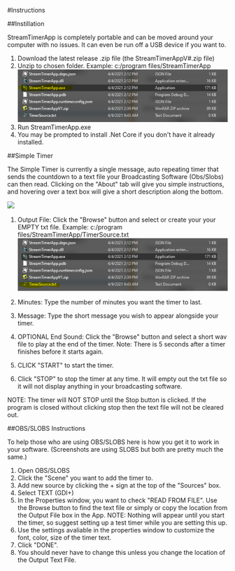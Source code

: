 #Instructions

##Instillation

StreamTimerApp is completely portable and can be moved around your computer with no issues. It can even be run off a USB device if you want to.

1. Download the latest release .zip file (the StreamTimerAppV#.zip file)
2. Unzip to chosen folder. Example: c:/program files/StreamTimerApp
![](https://github.com/Lethann/StreamTimerApp/blob/891d79627682415f53586cfb606b7a59e8994c6e/Screenshot%202021-04-09%20094435.png)
3. Run StreamTimerApp.exe
4. You may be prompted to install .Net Core if you don't have it already installed.

##Simple Timer

The Simple Timer is currently a single message, auto repeating timer that sends the countdown to a text file your Broadcasting Software (Obs/Slobs) can then read. Clicking on the "About" tab will give you simple instructions, and hovering over a text box will give a short description along the bottom.

![](https://user-images.githubusercontent.com/25929754/113521923-4d3b5600-9562-11eb-8b00-017cae87386d.png)

1. Output File: Click the "Browse" button and select or create your your EMPTY txt file. Example: c:/program files/StreamTimerApp/TimerSource.txt
![](https://github.com/Lethann/StreamTimerApp/blob/891d79627682415f53586cfb606b7a59e8994c6e/Screenshot%202021-04-09%20094436.png)

2. Minutes: Type the number of minutes you want the timer to last.
3. Message: Type the short message you wish to appear alongside your timer.
4. OPTIONAL End Sound: Click the "Browse" button and select a short wav file to play at the end of the timer. Note: There is 5 seconds after a timer finishes before it starts again. 
5. CLICK "START" to start the timer.
6. Click "STOP" to stop the timer at any time. It will empty out the txt file so it will not display anything in your broadcasting software. 

NOTE: The timer will NOT STOP until the Stop button is clicked. If the program is closed without clicking stop then the text file will not be cleared out.

##OBS/SLOBS Instructions

To help those who are using OBS/SLOBS here is how you get it to work in your software. (Screenshots are using SLOBS but both are pretty much the same.)

1. Open OBS/SLOBS
2. Click the "Scene" you want to add the timer to.
3. Add new source by clicking the + sign at the top of the "Sources" box.
4. Select TEXT (GDI+)
5. In the Properties window, you want to check "READ FROM FILE". Use the Browse button to find the text file or simply or copy the location from the Output File box in the App.  NOTE: Nothing will appear until you start the timer, so suggest setting up a test timer while you are setting this up. 
6. Use the settings avaliable in the properties window to customize the font, color, size of the timer text.
7. Click "DONE".
8. You should never have to change this unless you change the location of the Output Text File. 
